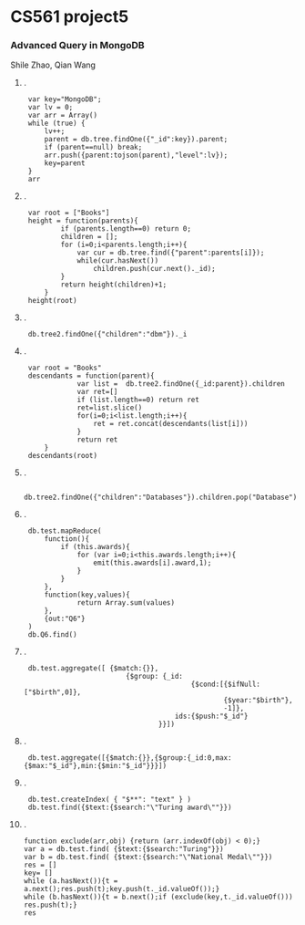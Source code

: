 # CS561 project5
### Advanced Query in MongoDB
 Shile Zhao, Qian Wang

1. .  
    
		var key="MongoDB";
		var lv = 0;
		var arr = Array()
		while (true) {
    		lv++;
    		parent = db.tree.findOne({"_id":key}).parent;
    		if (parent==null) break;
    		arr.push({parent:tojson(parent),"level":lv});
    		key=parent
		}
		arr
2. .

		var root = ["Books"]
		height = function(parents){
				if (parents.length==0) return 0;
				children = [];
				for (i=0;i<parents.length;i++){
					var cur = db.tree.find({"parent":parents[i]});
					while(cur.hasNext())
						children.push(cur.next()._id);
				}
				return height(children)+1;
			}
		height(root)
3. .    

		db.tree2.findOne({"children":"dbm"})._i
4. .   

		var root = "Books"
		descendants = function(parent){
					var list =  db.tree2.findOne({_id:parent}).children
					var ret=[]
					if (list.length==0) return ret
					ret=list.slice()
					for(i=0;i<list.length;i++){
						ret = ret.concat(descendants(list[i]))
					}
					return ret
			}
		descendants(root)		
5. .

		db.tree2.findOne({"children":"Databases"}).children.pop("Database")
		
6. .

		db.test.mapReduce(
			function(){
				if (this.awards){
					for (var i=0;i<this.awards.length;i++){
						emit(this.awards[i].award,1);
					}
				}
			},
			function(key,values){
					return Array.sum(values)
			},
			{out:"Q6"}
		)
		db.Q6.find()
		
7. .
		
		db.test.aggregate([ {$match:{}}, 
								{$group: {_id: 
												{$cond:[{$ifNull:["$birth",0]}, 
												        {$year:"$birth"}, 
												        -1]},
											ids:{$push:"$_id"}
										}}])
										
8. .

		db.test.aggregate([{$match:{}},{$group:{_id:0,max:{$max:"$_id"},min:{$min:"$_id"}}}])
		
9. .

		db.test.createIndex( { "$**": "text" } )
		db.test.find({$text:{$search:"\"Turing award\""}})
		
10. .  

		function exclude(arr,obj) {return (arr.indexOf(obj) < 0);}
		var a = db.test.find( {$text:{$search:"Turing"}})
		var b = db.test.find( {$text:{$search:"\"National Medal\""}})
		res = []
		key= []
		while (a.hasNext()){t = a.next();res.push(t);key.push(t._id.valueOf());}
		while (b.hasNext()){t = b.next();if (exclude(key,t._id.valueOf())) res.push(t);}
		res
